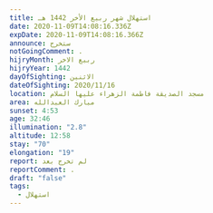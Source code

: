 ```yaml
---
title: استهلال شهر ربيع الأخر 1442 هـ
date: 2020-11-09T14:08:16.336Z
expDate: 2020-11-09T14:08:16.366Z
announce: ستخرج
notGoingComment: .
hijryMonth: ربيع الاخر
hijryYear: 1442
dayOfSighting: الاثنين
dateOfSighting: 2020/11/16
location: مسجد الصديقة فاطمة الزهراء عليها السلام
area: مبارك العبدالله
sunset: 4:53
age: 32:46
illumination: "2.8"
altitude: 12:58
stay: "70"
elongation: "19"
report: لم تخرج بعد
reportComment: .
draft: "false"
tags:
  - استهلال
---
```

